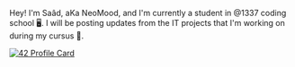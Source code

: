 Hey! I'm Saâd, aKa NeoMood, and I'm currently a student in @1337 coding school 🖥.
I will be posting updates from the IT projects that I'm working on during my cursus 📁. 

[![42 Profile Card](https://1337-readme.vercel.app/api/profile?cursus=42cursus&dark=true&email=hide&login=sgmira)](https://github.com/mohouyizme/1337-readme)
